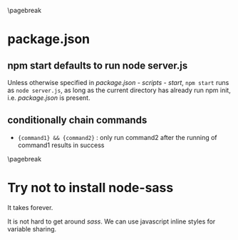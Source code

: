 <!-- js-npm-general -->
\pagebreak

package.json <!-- {{{1 -->
============
npm start defaults to run node server.js <!-- {{{2 -->
----------------------------------------
Unless otherwise specified in *package.json - scripts - start*, `npm start` runs as `node
server.js`, as long as the current directory has already run npm init, i.e. *package.json* is
present.

conditionally chain commands <!-- {{{2 -->
----------------------------
- `{command1} && {command2}` : only run command2 after the running of command1 results in success

\pagebreak

Try not to install node-sass <!-- {{{1 -->
============================
It takes forever.

It is not hard to get around *sass*. We can use javascript inline styles for variable sharing.
